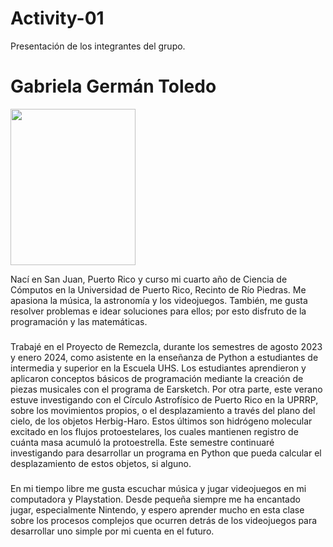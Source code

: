 # Activity-01
Presentación de los integrantes del grupo.

# Gabriela Germán Toledo
<img src="https://github.com/user-attachments/assets/ab29a7dc-d909-4d42-afa1-f7063a452cb3" width="200" height="250">

Nací en San Juan, Puerto Rico y curso mi cuarto año de Ciencia de Cómputos en la Universidad de Puerto Rico, Recinto de Río Piedras. Me apasiona la música, la astronomía y los videojuegos. También, me gusta resolver problemas e idear soluciones para ellos; por esto disfruto de la programación y las matemáticas.

###
Trabajé en el Proyecto de Remezcla, durante los semestres de agosto 2023 y enero 2024, como asistente en la enseñanza de Python a estudiantes de intermedia y superior en la Escuela UHS. Los estudiantes aprendieron y aplicaron conceptos básicos de programación mediante la creación de piezas musicales con el programa de Earsketch. Por otra parte, este verano estuve investigando con el Círculo Astrofísico de Puerto Rico en la UPRRP, sobre los movimientos propios, o el desplazamiento a través del plano del cielo, de los objetos Herbig-Haro. Estos últimos son hidrógeno molecular excitado en los flujos protoestelares, los cuales mantienen registro de cuánta masa acumuló la protoestrella. Este semestre continuaré investigando para desarrollar un programa en Python que pueda calcular el desplazamiento de estos objetos, si alguno.

###
En mi tiempo libre me gusta escuchar música y jugar videojuegos en mi computadora y Playstation. Desde pequeña siempre me ha encantado jugar, especialmente Nintendo, y espero aprender mucho en esta clase sobre los procesos complejos que ocurren detrás de los videojuegos para desarrollar uno simple por mi cuenta en el futuro.
